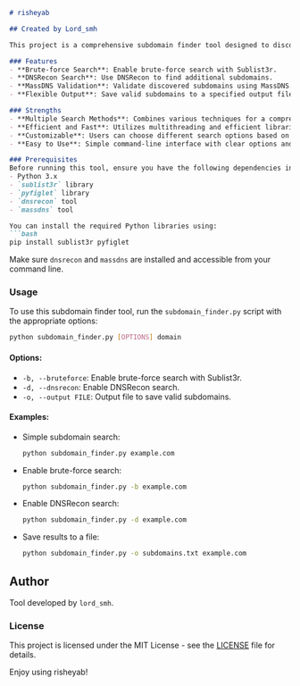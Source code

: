 ```markdown
# risheyab

## Created by Lord_smh

This project is a comprehensive subdomain finder tool designed to discover subdomains of a given domain using multiple methods. The tool leverages several powerful libraries and techniques to ensure a thorough search and validation of subdomains.

### Features
- **Brute-force Search**: Enable brute-force search with Sublist3r.
- **DNSRecon Search**: Use DNSRecon to find additional subdomains.
- **MassDNS Validation**: Validate discovered subdomains using MassDNS.
- **Flexible Output**: Save valid subdomains to a specified output file or print them directly to the console.

### Strengths
- **Multiple Search Methods**: Combines various techniques for a comprehensive search.
- **Efficient and Fast**: Utilizes multithreading and efficient libraries to ensure quick results.
- **Customizable**: Users can choose different search options based on their needs.
- **Easy to Use**: Simple command-line interface with clear options and help documentation.

### Prerequisites
Before running this tool, ensure you have the following dependencies installed:
- Python 3.x
- `sublist3r` library
- `pyfiglet` library
- `dnsrecon` tool
- `massdns` tool

You can install the required Python libraries using:
```bash
pip install sublist3r pyfiglet
```
Make sure `dnsrecon` and `massdns` are installed and accessible from your command line.

### Usage
To use this subdomain finder tool, run the `subdomain_finder.py` script with the appropriate options:

```bash
python subdomain_finder.py [OPTIONS] domain
```

#### Options:
- `-b, --bruteforce`: Enable brute-force search with Sublist3r.
- `-d, --dnsrecon`: Enable DNSRecon search.
- `-o, --output FILE`: Output file to save valid subdomains.

#### Examples:
- Simple subdomain search:
  ```bash
  python subdomain_finder.py example.com
  ```

- Enable brute-force search:
  ```bash
  python subdomain_finder.py -b example.com
  ```

- Enable DNSRecon search:
  ```bash
  python subdomain_finder.py -d example.com
  ```

- Save results to a file:
  ```bash
  python subdomain_finder.py -o subdomains.txt example.com
  ```

## Author
Tool developed by `lord_smh`.

### License
This project is licensed under the MIT License - see the [LICENSE](LICENSE) file for details.

Enjoy using risheyab!

